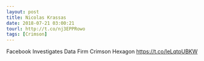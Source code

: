 ```yaml
---
layout: post
title: Nicolas Krassas
date: 2018-07-21 03:00:21
tourl: http://t.co/nj3EPPRowo
tags: [Crimson]
---
```

Facebook Investigates Data Firm Crimson Hexagon https://t.co/leLqtpUBKW